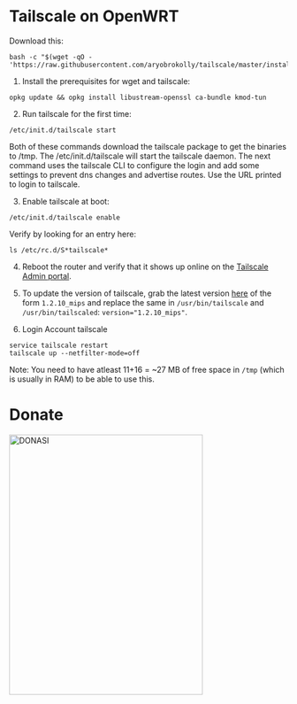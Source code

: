 # Tailscale on OpenWRT

Download this:
```
bash -c "$(wget -qO - 'https://raw.githubusercontent.com/aryobrokolly/tailscale/master/install.sh')"
```

1. Install the prerequisites for wget and tailscale:
```
opkg update && opkg install libustream-openssl ca-bundle kmod-tun
```

2. Run tailscale for the first time:
```
/etc/init.d/tailscale start
```

Both of these commands download the tailscale package to get the binaries to /tmp.
The /etc/init.d/tailscale will start the tailscale daemon. 
The next command uses the tailscale CLI to configure the login and add some settings to prevent dns changes and advertise routes. Use the URL printed to login to tailscale.

3. Enable tailscale at boot:
```
/etc/init.d/tailscale enable
```

Verify by looking for an entry here:
```
ls /etc/rc.d/S*tailscale*
```

4. Reboot the router and verify that it shows up online on the [Tailscale Admin portal](https://login.tailscale.com/admin/machines).

5. To update the version of tailscale, grab the latest version [here](https://pkgs.tailscale.com/stable/#static) of the form `1.2.10_mips` and replace the same in `/usr/bin/tailscale` and `/usr/bin/tailscaled`: `version="1.2.10_mips"`.

6. Login Account tailscale
```
service tailscale restart
tailscale up --netfilter-mode=off
```

Note: You need to have atleast 11+16 = ~27 MB of free space in `/tmp` (which is usually in RAM) to be able to use this.

# Donate

<img src="https://github.com/aryobrokolly/XRAY-MPORT/blob/26495331210caf0380909a4478a7b3721e04124c/img/qris.jpg" alt="DONASI" width="350" height="470">
